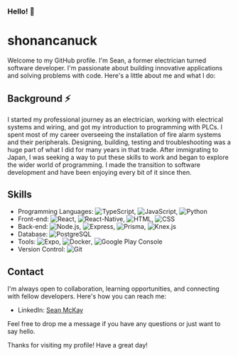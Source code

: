 ### Hello! 👋

<!--
**shonancanuck/shonancanuck** is a ✨ _special_ ✨ repository because its `README.md` (this file) appears on your GitHub profile.

Here are some ideas to get you started:

- 🔭 I’m currently working on ...
- 🌱 I’m currently learning ...
- 👯 I’m looking to collaborate on ...
- 🤔 I’m looking for help with ...
- 💬 Ask me about ...
- 📫 How to reach me: ...
- 😄 Pronouns: ...
- ⚡ Fun fact: ...
-->

# shonancanuck

Welcome to my GitHub profile. I'm Sean, a former electrician turned software developer. I'm passionate about building innovative applications and solving problems with code. Here's a little about me and what I do:

## Background ⚡

I started my professional journey as an electrician, working with electrical systems and wiring, and got my introduction to programming with PLCs. I spent most of my career overseeing the installation of fire alarm systems and their peripherals. Designing, building, testing and troubleshooting was a huge part of what I did for many years in that trade. After immigrating to Japan, I was seeking a way to put these skills to work and began to explore the wider world of programming. I made the transition to software development and have been enjoying every bit of it since then.

## Skills

- Programming Languages: ![TypeScript](https://img.shields.io/badge/TypeScript-%23007ACC.svg?&logo=typescript&logoColor=white), ![JavaScript](https://img.shields.io/badge/-JavaScript-F7DF1E?logo=javascript&logoColor=323330&style=flat-square), ![Python](https://img.shields.io/badge/-Python-3776AB?logo=python&logoColor=white&style=flat-square)
- Front-end: ![React](https://img.shields.io/badge/React-61DAFB?logo=react&logoColor=white), ![React-Native](https://img.shields.io/badge/React--Native-61DAFB?logo=react&logoColor=white), ![HTML](https://img.shields.io/badge/HTML-orange?logo=html5&logoColor=white), ![CSS](https://img.shields.io/badge/CSS-blueviolet?logo=css3&logoColor=white)
- Back-end: ![Node.js](https://img.shields.io/badge/Node.js-brightgreen?logo=node.js&logoColor=white), ![Express](https://img.shields.io/badge/-Express-000000?logo=express&logoColor=white&style=flat-square), ![Prisma](https://img.shields.io/badge/Prisma-yellowgreen?logo=prisma&logoColor=white), ![Knex.js](https://img.shields.io/badge/Knex.js-red?logo=knex.js&logoColor=white)
- Database: ![PostgreSQL](https://img.shields.io/badge/PostgreSQL-blueviolet?logo=postgresql&logoColor=white)
- Tools: ![Expo](https://img.shields.io/badge/Expo-4630EB?logo=expo&logoColor=white), ![Docker](https://img.shields.io/badge/-Docker-2496ED?logo=docker&logoColor=white&style=flat-square), ![Google Play Console](https://img.shields.io/badge/Google%20Play%20Console-green?logo=google-play&logoColor=white)
- Version Control: ![Git](https://img.shields.io/badge/Git-black?logo=git&logoColor=white)

## Contact

I'm always open to collaboration, learning opportunities, and connecting with fellow developers. Here's how you can reach me:

- LinkedIn: [Sean McKay](https://www.linkedin.com/in/sean-mckay-software-engineer/)

Feel free to drop me a message if you have any questions or just want to say hello.

Thanks for visiting my profile! Have a great day!
